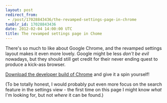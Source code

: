 ```yaml
---
layout: post
redirect_from:
 - /post/17028843436/the-revamped-settings-page-in-chrome
tumblr_id: 17028843436
date: 2012-02-04 14:00:00 UTC
title: The revamped settings page in Chome
---
```


There's so much to like about Google Chrome, and the revamped settings layout makes it even more lovely. Google might be less _don't be evil_ nowadays, but they should still get credit for their never ending quest to produce a kick-ass browser.

[Download the developer build of Chrome](http://www.google.com/chrome/intl/en/eula_dev.html?dl=mac) and give it a spin yourself!

(To be totally honest, I would probably put even more focus on the search feature in the settings view - the first time on this page I might know _what_ I'm looking for, but not _where_ it can be found.)
